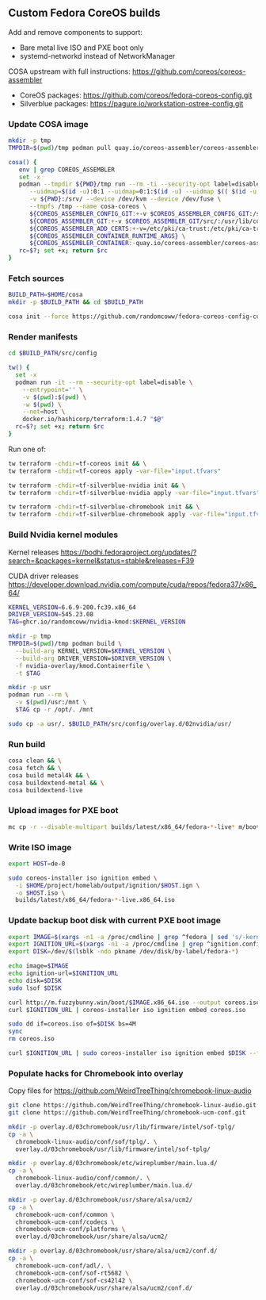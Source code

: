 ## Custom Fedora CoreOS builds

Add and remove components to support:

* Bare metal live ISO and PXE boot only
* systemd-networkd instead of NetworkManager

COSA upstream with full instructions: https://github.com/coreos/coreos-assembler

* CoreOS packages: https://github.com/coreos/fedora-coreos-config.git
* Silverblue packages: https://pagure.io/workstation-ostree-config.git

### Update COSA image

```bash
mkdir -p tmp
TMPDIR=$(pwd)/tmp podman pull quay.io/coreos-assembler/coreos-assembler:latest
```

```bash
cosa() {
   env | grep COREOS_ASSEMBLER
   set -x
   podman --tmpdir ${PWD}/tmp run --rm -ti --security-opt label=disable --privileged -w /srv \
      --uidmap=$(id -u):0:1 --uidmap=0:1:$(id -u) --uidmap $(( $(id -u) + 1 )):$(( $(id -u) + 1 )):55536 \
      -v ${PWD}:/srv/ --device /dev/kvm --device /dev/fuse \
      --tmpfs /tmp --name cosa-coreos \
      ${COREOS_ASSEMBLER_CONFIG_GIT:+-v $COREOS_ASSEMBLER_CONFIG_GIT:/srv/src/config/:ro} \
      ${COREOS_ASSEMBLER_GIT:+-v $COREOS_ASSEMBLER_GIT/src/:/usr/lib/coreos-assembler/:ro} \
      ${COREOS_ASSEMBLER_ADD_CERTS:+-v=/etc/pki/ca-trust:/etc/pki/ca-trust:ro} \
      ${COREOS_ASSEMBLER_CONTAINER_RUNTIME_ARGS} \
      ${COREOS_ASSEMBLER_CONTAINER:-quay.io/coreos-assembler/coreos-assembler:latest} "$@"
   rc=$?; set +x; return $rc
}
```

### Fetch sources

```bash
BUILD_PATH=$HOME/cosa
mkdir -p $BUILD_PATH && cd $BUILD_PATH

cosa init --force https://github.com/randomcoww/fedora-coreos-config-custom.git
```

### Render manifests

```bash
cd $BUILD_PATH/src/config

tw() {
  set -x
  podman run -it --rm --security-opt label=disable \
    --entrypoint='' \
    -v $(pwd):$(pwd) \
    -w $(pwd) \
    --net=host \
    docker.io/hashicorp/terraform:1.4.7 "$@"
  rc=$?; set +x; return $rc
}
```

Run one of:

```bash
tw terraform -chdir=tf-coreos init && \
tw terraform -chdir=tf-coreos apply -var-file="input.tfvars"

tw terraform -chdir=tf-silverblue-nvidia init && \
tw terraform -chdir=tf-silverblue-nvidia apply -var-file="input.tfvars"

tw terraform -chdir=tf-silverblue-chromebook init && \
tw terraform -chdir=tf-silverblue-chromebook apply -var-file="input.tfvars"
```

### Build Nvidia kernel modules

Kernel releases https://bodhi.fedoraproject.org/updates/?search=&packages=kernel&status=stable&releases=F39

CUDA driver releases https://developer.download.nvidia.com/compute/cuda/repos/fedora37/x86_64/

```bash
KERNEL_VERSION=6.6.9-200.fc39.x86_64
DRIVER_VERSION=545.23.08
TAG=ghcr.io/randomcoww/nvidia-kmod:$KERNEL_VERSION

mkdir -p tmp
TMPDIR=$(pwd)/tmp podman build \
  --build-arg KERNEL_VERSION=$KERNEL_VERSION \
  --build-arg DRIVER_VERSION=$DRIVER_VERSION \
  -f nvidia-overlay/kmod.Containerfile \
  -t $TAG

mkdir -p usr
podman run --rm \
  -v $(pwd)/usr:/mnt \
  $TAG cp -r /opt/. /mnt

sudo cp -a usr/. $BUILD_PATH/src/config/overlay.d/02nvidia/usr/
```

### Run build

```bash
cosa clean && \
cosa fetch && \
cosa build metal4k && \
cosa buildextend-metal && \
cosa buildextend-live
```

### Upload images for PXE boot

```bash
mc cp -r --disable-multipart builds/latest/x86_64/fedora-*-live* m/boot/
```

### Write ISO image

```bash
export HOST=de-0

sudo coreos-installer iso ignition embed \
  -i $HOME/project/homelab/output/ignition/$HOST.ign \
  -o $HOST.iso \
  builds/latest/x86_64/fedora-*-live.x86_64.iso
```

### Update backup boot disk with current PXE boot image

```bash
export IMAGE=$(xargs -n1 -a /proc/cmdline | grep ^fedora | sed 's/-kernel-x86_64$//')
export IGNITION_URL=$(xargs -n1 -a /proc/cmdline | grep ^ignition.config.url= | sed 's/ignition.config.url=//')
export DISK=/dev/$(lsblk -ndo pkname /dev/disk/by-label/fedora-*)

echo image=$IMAGE
echo ignition-url=$IGNITION_URL
echo disk=$DISK
sudo lsof $DISK
```

```bash
curl http://m.fuzzybunny.win/boot/$IMAGE.x86_64.iso --output coreos.iso
curl $IGNITION_URL | coreos-installer iso ignition embed coreos.iso

sudo dd if=coreos.iso of=$DISK bs=4M
sync
rm coreos.iso
```

```bash
curl $IGNITION_URL | sudo coreos-installer iso ignition embed $DISK --force
```

### Populate hacks for Chromebook into overlay

Copy files for https://github.com/WeirdTreeThing/chromebook-linux-audio

```bash
git clone https://github.com/WeirdTreeThing/chromebook-linux-audio.git
git clone https://github.com/WeirdTreeThing/chromebook-ucm-conf.git

mkdir -p overlay.d/03chromebook/usr/lib/firmware/intel/sof-tplg/
cp -a \
  chromebook-linux-audio/conf/sof/tplg/. \
  overlay.d/03chromebook/usr/lib/firmware/intel/sof-tplg/

mkdir -p overlay.d/03chromebook/etc/wireplumber/main.lua.d/
cp -a \
  chromebook-linux-audio/conf/common/. \
  overlay.d/03chromebook/etc/wireplumber/main.lua.d/

mkdir -p overlay.d/03chromebook/usr/share/alsa/ucm2/
cp -a \
  chromebook-ucm-conf/common \
  chromebook-ucm-conf/codecs \
  chromebook-ucm-conf/platforms \
  overlay.d/03chromebook/usr/share/alsa/ucm2/

mkdir -p overlay.d/03chromebook/usr/share/alsa/ucm2/conf.d/
cp -a \
  chromebook-ucm-conf/adl/. \
  chromebook-ucm-conf/sof-rt5682 \
  chromebook-ucm-conf/sof-cs42l42 \
  overlay.d/03chromebook/usr/share/alsa/ucm2/conf.d/
```